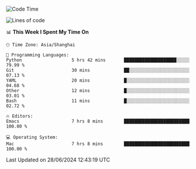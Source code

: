<!--START_SECTION:waka-->
![Code Time](http://img.shields.io/badge/Code%20Time-2%2C031%20hrs%2029%20mins-blue)

![Lines of code](https://img.shields.io/badge/From%20Hello%20World%20I%27ve%20Written-308.1%20thousand%20lines%20of%20code-blue)

📊 **This Week I Spent My Time On** 

```text
🕑︎ Time Zone: Asia/Shanghai

💬 Programming Languages: 
Python                   5 hrs 42 mins       ████████████████████░░░░░   79.99 % 
Git                      30 mins             ██░░░░░░░░░░░░░░░░░░░░░░░   07.13 % 
YAML                     20 mins             █░░░░░░░░░░░░░░░░░░░░░░░░   04.68 % 
Other                    12 mins             █░░░░░░░░░░░░░░░░░░░░░░░░   03.01 % 
Bash                     11 mins             █░░░░░░░░░░░░░░░░░░░░░░░░   02.72 % 

🔥 Editors: 
Emacs                    7 hrs 8 mins        █████████████████████████   100.00 % 

💻 Operating System: 
Mac                      7 hrs 8 mins        █████████████████████████   100.00 % 
```


 Last Updated on 28/06/2024 12:43:19 UTC
<!--END_SECTION:waka-->
